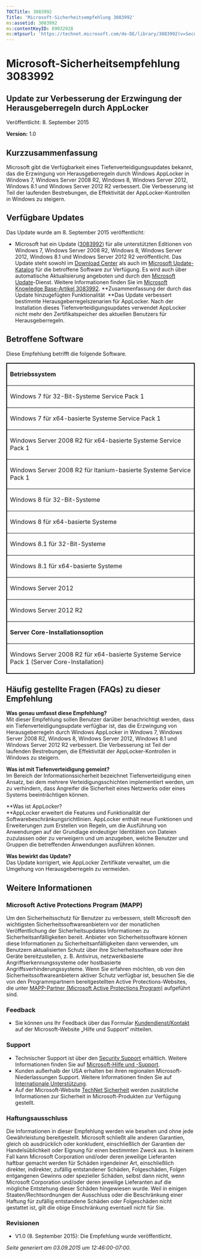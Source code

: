 ```yaml
---
TOCTitle: 3083992
Title: 'Microsoft-Sicherheitsempfehlung 3083992'
ms:assetid: 3083992
ms:contentKeyID: 69932928
ms:mtpsurl: 'https://technet.microsoft.com/de-DE/library/3083992(v=Security.10)'
---
```


Microsoft-Sicherheitsempfehlung 3083992
=======================================

Update zur Verbesserung der Erzwingung der Herausgeberregeln durch AppLocker
----------------------------------------------------------------------------

Veröffentlicht: 8. September 2015

**Version:** 1.0

Kurzzusammenfassung
-------------------

<span id="sectionToggle0"></span>
Microsoft gibt die Verfügbarkeit eines Tiefenverteidigungsupdates bekannt, das die Erzwingung von Herausgeberregeln durch Windows AppLocker in Windows 7, Windows Server 2008 R2, Windows 8, Windows Server 2012, Windows 8.1 und Windows Server 2012 R2 verbessert. Die Verbesserung ist Teil der laufenden Bestrebungen, die Effektivität der AppLocker-Kontrollen in Windows zu steigern.

Verfügbare Updates
------------------

<span id="sectionToggle1"></span>
Das Update wurde am 8. September 2015 veröffentlicht:

-   Microsoft hat ein Update ([3083992](http://support.microsoft.com/de-de/kb/3083992)) für alle unterstützten Editionen von Windows 7, Windows Server 2008 R2, Windows 8, Windows Server 2012, Windows 8.1 und Windows Server 2012 R2 veröffentlicht. Das Update steht sowohl im [Download Center](https://www.microsoft.com/de-de/download/default.aspx) als auch im [Microsoft Update-Katalog](http://catalog.update.microsoft.com/v7/site/install.aspx) für die betroffene Software zur Verfügung. Es wird auch über automatische Aktualisierung angeboten und durch den [Microsoft Update](http://update.microsoft.com/microsoftupdate/v6/vistadefault.aspx?ln=de-de)-Dienst. Weitere Informationen finden Sie im [Microsoft Knowledge Base-Artikel 3083992](http://support.microsoft.com/de-de/kb/3083992).
    **Zusammenfassung der durch das Update hinzugefügten Funktionalität 
    **Das Update verbessert bestimmte Herausgeberregelszenarien für AppLocker. Nach der Installation dieses Tiefenverteidigungsupdates verwendet AppLocker nicht mehr den Zertifikatspeicher des aktuellen Benutzers für Herausgeberregeln.

Betroffene Software
-------------------

<span id="sectionToggle2"></span>
Diese Empfehlung betrifft die folgende Software.

<p> </p>
<table style="border:1px solid black;">
<colgroup>
<col width="100%" />
</colgroup>
<tbody>
<tr class="odd">
<td style="border:1px solid black;"><p><strong>Betriebssystem</strong></p></td>
</tr>
<tr class="even">
<td style="border:1px solid black;"><p>Windows 7 für 32-Bit-Systeme Service Pack 1</p></td>
</tr>
<tr class="odd">
<td style="border:1px solid black;"><p>Windows 7 für x64-basierte Systeme Service Pack 1</p></td>
</tr>
<tr class="even">
<td style="border:1px solid black;"><p>Windows Server 2008 R2 für x64-basierte Systeme Service Pack 1</p></td>
</tr>
<tr class="odd">
<td style="border:1px solid black;"><p>Windows Server 2008 R2 für Itanium-basierte Systeme Service Pack 1</p></td>
</tr>
<tr class="even">
<td style="border:1px solid black;"><p>Windows 8 für 32-Bit-Systeme</p></td>
</tr>
<tr class="odd">
<td style="border:1px solid black;"><p>Windows 8 für x64-basierte Systeme</p></td>
</tr>
<tr class="even">
<td style="border:1px solid black;"><p>Windows 8.1 für 32-Bit-Systeme</p></td>
</tr>
<tr class="odd">
<td style="border:1px solid black;"><p>Windows 8.1 für x64-basierte Systeme</p></td>
</tr>
<tr class="even">
<td style="border:1px solid black;"><p>Windows Server 2012</p></td>
</tr>
<tr class="odd">
<td style="border:1px solid black;"><p>Windows Server 2012 R2</p></td>
</tr>
<tr class="even">
<td style="border:1px solid black;"><p><strong>Server Core-Installationsoption</strong></p></td>
</tr>
<tr class="odd">
<td style="border:1px solid black;"><p>Windows Server 2008 R2 für x64-basierte Systeme Service Pack 1 (Server Core-Installation)</p></td>
</tr>
</tbody>
</table>
  
Häufig gestellte Fragen (FAQs) zu dieser Empfehlung  
---------------------------------------------------
  
<span id="sectionToggle3"></span>
**Was genau umfasst diese Empfehlung?**   
Mit dieser Empfehlung sollen Benutzer darüber benachrichtigt werden, dass ein Tiefenverteidigungsupdate verfügbar ist, das die Erzwingung von Herausgeberregeln durch Windows AppLocker in Windows 7, Windows Server 2008 R2, Windows 8, Windows Server 2012, Windows 8.1 und Windows Server 2012 R2 verbessert. Die Verbesserung ist Teil der laufenden Bestrebungen, die Effektivität der AppLocker-Kontrollen in Windows zu steigern.
  
**Was ist mit Tiefenverteidigung gemeint?**   
Im Bereich der Informationssicherheit bezeichnet Tiefenverteidigung einen Ansatz, bei dem mehrere Verteidigungsschichten implementiert werden, um zu verhindern, dass Angreifer die Sicherheit eines Netzwerks oder eines Systems beeinträchtigen können.
  
**Was ist AppLocker?   
**AppLocker erweitert die Features und Funktionalität der Softwarebeschränkungsrichtlinien. AppLocker enthält neue Funktionen und Erweiterungen zum Erstellen von Regeln, um die Ausführung von Anwendungen auf der Grundlage eindeutiger Identitäten von Dateien zuzulassen oder zu verweigern und um anzugeben, welche Benutzer und Gruppen die betreffenden Anwendungen ausführen können.
  
**Was bewirkt das Update?**  
Das Update korrigiert, wie AppLocker Zertifikate verwaltet, um die Umgehung von Herausgeberregeln zu vermeiden.
  
Weitere Informationen  
---------------------
  
<span id="sectionToggle4"></span>
### Microsoft Active Protections Program (MAPP)
  
Um den Sicherheitsschutz für Benutzer zu verbessern, stellt Microsoft den wichtigsten Sicherheitssoftwareanbietern vor der monatlichen Veröffentlichung der Sicherheitsupdates Informationen zu Sicherheitsanfälligkeiten bereit. Anbieter von Sicherheitssoftware können diese Informationen zu Sicherheitsanfälligkeiten dann verwenden, um Benutzern aktualisierten Schutz über ihre Sicherheitssoftware oder ihre Geräte bereitzustellen, z. B. Antivirus, netzwerkbasierte Angriffserkennungssysteme oder hostbasierte Angriffsverhinderungssysteme. Wenn Sie erfahren möchten, ob von den Sicherheitssoftwareanbietern aktiver Schutz verfügbar ist, besuchen Sie die von den Programmpartnern bereitgestellten Active Protections-Websites, die unter [MAPP-Partner (Microsoft Active Protections Program)](http://technet.microsoft.com/de-de/security/dn467918) aufgeführt sind.
  
### Feedback
  
-   Sie können uns Ihr Feedback über das Formular [Kundendienst/Kontakt](http://support.microsoft.com/de-de/kb/?scid=sw;en;1257&amp;showpage=1&amp;ws=technet&amp;sd=tech) auf der Microsoft-Website „Hilfe und Support“ mitteilen.
  
### Support
  
-   Technischer Support ist über den [Security Support](https://consumersecuritysupport.microsoft.com/default.aspx?mkt=de-de) erhältlich. Weitere Informationen finden Sie auf [Microsoft-Hilfe und -Support](https://support.microsoft.com/de-de).  
-   Kunden außerhalb der USA erhalten bei ihren regionalen Microsoft-Niederlassungen Support. Weitere Informationen finden Sie auf [Internationale Unterstützung](http://go.microsoft.com/fwlink/?linkid=21155).  
-   Auf der Microsoft-Website [TechNet Sicherheit](http://technet.microsoft.com/de-de/security/default.aspx) werden zusätzliche Informationen zur Sicherheit in Microsoft-Produkten zur Verfügung gestellt.
  
### Haftungsausschluss
  
Die Informationen in dieser Empfehlung werden wie besehen und ohne jede Gewährleistung bereitgestellt. Microsoft schließt alle anderen Garantien, gleich ob ausdrücklich oder konkludent, einschließlich der Garantien der Handelsüblichkeit oder Eignung für einen bestimmten Zweck aus. In keinem Fall kann Microsoft Corporation und/oder deren jeweilige Lieferanten haftbar gemacht werden für Schäden irgendeiner Art, einschließlich direkter, indirekter, zufällig entstandener Schäden, Folgeschäden, Folgen entgangenen Gewinns oder spezieller Schäden, selbst dann nicht, wenn Microsoft Corporation und/oder deren jeweilige Lieferanten auf die mögliche Entstehung dieser Schäden hingewiesen wurde. Weil in einigen Staaten/Rechtsordnungen der Ausschluss oder die Beschränkung einer Haftung für zufällig entstandene Schäden oder Folgeschäden nicht gestattet ist, gilt die obige Einschränkung eventuell nicht für Sie.
  
### Revisionen
  
-   V1.0 (8. September 2015): Die Empfehlung wurde veröffentlicht.
  
*Seite generiert am 03.09.2015 um 12:46:00-07:00.*
